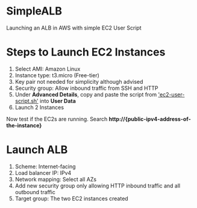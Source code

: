 # SimpleALB
Launching an ALB in AWS with simple EC2 User Script

# Steps to Launch EC2 Instances
1. Select AMI: Amazon Linux
2. Instance type: t3.micro (Free-tier)
3. Key pair not needed for simplicity although advised
4. Security group: Allow inbound traffic from SSH and HTTP
5. Under **Advanced Details**, copy and paste the script from ['ec2-user-script.sh'](./ec2-user-script.sh) into **User Data**
6. Launch 2 Instances

Now test if the EC2s are running. Search **http://{public-ipv4-address-of-the-instance}**

# Launch ALB
1. Scheme: Internet-facing
2. Load balancer IP: IPv4
3. Network mapping: Select all AZs
4. Add new security group only allowing HTTP inbound traffic and all outbound traffic
5. Target group: The two EC2 instances created
